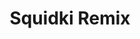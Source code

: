 ---
slug: squidki-remix
title: Squidki Remix
description: "Squidki Remix is an exciting online game. Play for free directly in your browser!"
icon: /images/new_mods/Sprunki Remix.png
url: https://scratch.mit.edu/projects/1066843673/embed
previewImage: /images/new_mods/Sprunki Remix.png
type: new mods

# SEO配置
seo:
  title: "Squidki Remix - Play Free Online Game | Fun Browser Games"
  description: "Squidki Remix - Play this fun online game for free in your browser. No download required!"
  ogImage: "/images/new_mods/Sprunki Remix.png"
  keywords: "squidki-remix, online game, browser game, free game, new mods game, play online"

videoUrls:
  - https://www.youtube.com/embed/example1
  - https://www.youtube.com/embed/example2

whyPlay:
  title: "Why Play Squidki Remix?"
  items:
    - "Immersive Gameplay: Squidki Remix offers an engaging and immersive gaming experience that will keep you entertained for hours"
    - "Challenging Levels: Test your skills with increasingly difficult challenges and obstacles"
    - "Beautiful Graphics: Enjoy stunning visuals and smooth animations that bring the game world to life"
    - "Regular Updates: New content and features are added regularly to keep the game fresh and exciting"
    - "Free to Play: Experience all the fun without spending a penny"
    - "Community Features: Connect with other players, share strategies, and compete for high scores"
    - "Cross-Platform: Play on any device with a web browser, no downloads required"

features:
  title: "Key Features of Squidki Remix"
  image: "/images/new_mods/Sprunki Remix.png"
  items:
    - "Intuitive Controls: Easy to learn controls make Squidki Remix accessible for players of all skill levels"
    - "Multiple Game Modes: Enjoy various gameplay options that provide different challenges and experiences"
    - "Character Customization: Personalize your gaming experience with unique characters and items"
    - "Achievement System: Complete special tasks to earn rewards and recognition"
    - "Leaderboards: Compete with players worldwide and see who can achieve the highest scores"

characteristics:
  title: "Game Characteristics"
  image: "/images/new_mods/Sprunki Remix.png"
  items:
    - "Genre: New mods game with elements of strategy and skill"
    - "Difficulty: Suitable for both casual gamers and those seeking a challenge"
    - "Play Time: Quick sessions or extended gameplay, depending on your preference"
    - "Art Style: Vibrant and engaging visuals that enhance the gaming experience"
    - "Sound Design: Immersive audio that complements the gameplay perfectly"

info: "Squidki Remix is an exciting online game that offers players a unique and engaging gaming experience. With its intuitive controls, stunning visuals, and challenging gameplay, Squidki Remix provides hours of entertainment for players of all ages and skill levels. Whether you're looking for a quick gaming session during a break or an extended play session, Squidki Remix delivers an immersive experience that will keep you coming back for more. The game features multiple levels of increasing difficulty, ensuring that players are constantly challenged as they progress. With regular updates adding new content and features, Squidki Remix remains fresh and exciting, providing endless entertainment options for its growing community of players."

howToPlayIntro: "Welcome to Squidki Remix! This guide will walk you through the basics and help you master the game. Whether you're a beginner or looking to improve your skills, these tips and instructions will enhance your gaming experience."

howToPlaySteps:
  - title: "Getting Started"
    description: "Begin your Squidki Remix adventure by familiarizing yourself with the controls. Use your keyboard or mouse to navigate through the game interface. The tutorial will guide you through the basic mechanics and help you understand the objectives."
  - title: "Understanding the Objectives"
    description: "In Squidki Remix, your main goal is to progress through levels by completing specific objectives. Each level presents unique challenges that require different strategies and approaches."
  - title: "Mastering the Controls"
    description: "Practice using the controls to improve your precision and reaction time. Squidki Remix requires quick reflexes and strategic thinking to overcome obstacles and defeat opponents."
  - title: "Utilizing Power-ups"
    description: "Collect power-ups throughout the game to enhance your abilities and overcome difficult challenges. Each power-up offers unique advantages that can be crucial for success."
  - title: "Developing Strategies"
    description: "As you progress in Squidki Remix, develop effective strategies for different scenarios. Analyze patterns, anticipate challenges, and adapt your approach to maximize your performance."

faq:
  title: "Frequently Asked Questions about Squidki Remix"
  items:
    - question: "Is Squidki Remix free to play?"
      answer: "Yes, Squidki Remix is completely free to play directly in your web browser. No downloads or purchases are required to enjoy the full game experience."
    - question: "Can I play Squidki Remix on mobile devices?"
      answer: "Yes, Squidki Remix is optimized for both desktop and mobile play. You can enjoy the game on any device with a web browser and internet connection."
    - question: "Are there any in-game purchases?"
      answer: "While Squidki Remix is free to play, there may be optional in-game purchases available for cosmetic items or additional features that don't affect core gameplay."
    - question: "How often is Squidki Remix updated?"
      answer: "The developers regularly update Squidki Remix with new content, features, and improvements based on player feedback and game performance."
    - question: "Can I play Squidki Remix offline?"
      answer: "Currently, Squidki Remix requires an internet connection to play as it's a browser-based online game."
    - question: "Is Squidki Remix suitable for children?"
      answer: "Yes, Squidki Remix is designed to be family-friendly and suitable for players of all ages."
    - question: "How do I report bugs or issues?"
      answer: "If you encounter any problems while playing Squidki Remix, you can report them through the game's support page or contact the developers directly through their website."
    - question: "Still Have Questions?"
      answer: "If you have additional questions about Squidki Remix that aren't covered in this FAQ, please visit our support center or contact our customer service team for assistance."
---